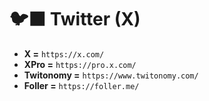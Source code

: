 # 🐦‍⬛ Twitter (X)
- **X =** `https://x.com/`
- **XPro =** `https://pro.x.com/`
- **Twitonomy =** `https://www.twitonomy.com/`
- **Foller =** `https://foller.me/`

